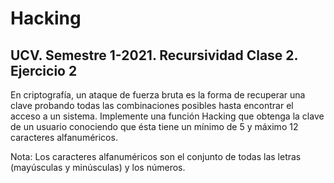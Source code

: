 # Hacking

## UCV. Semestre 1-2021. Recursividad Clase 2. Ejercicio 2

En criptografía, un ataque de fuerza bruta es la forma de recuperar una clave probando todas las combinaciones posibles hasta encontrar el acceso a un sistema. Implemente una función Hacking que obtenga la clave de un usuario conociendo que ésta tiene un mínimo de 5 y máximo 12 caracteres alfanuméricos.

Nota:  Los caracteres alfanuméricos son el conjunto de todas las letras (mayúsculas y minúsculas) y los números.

